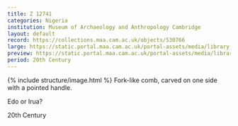 ```yaml
---
title: Z 12741
categories: Nigeria
institution: Museum of Archaeology and Anthropology Cambridge
layout: default
record: https://collections.maa.cam.ac.uk/objects/530766
large: https://static.portal.maa.cam.ac.uk/portal-assets/media/library_images/web/670668_Z_12741_001.jpg
preview: https://static.portal.maa.cam.ac.uk/portal-assets/media/library_images/thumbnail/670668_Z_12741_001.jpg
period: 20th Century
---
```

{% include structure/image.html %}
Fork-like comb, carved on one side with a pointed handle.

Edo or Irua?

20th Century
